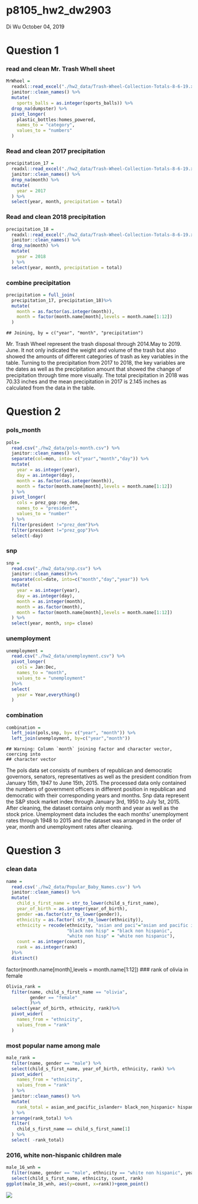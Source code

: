 p8105\_hw2\_dw2903
================
Di Wu
October 04, 2019

# Question 1

### read and clean Mr. Trash Whell sheet

``` r
MrWheel = 
  readxl::read_excel("./hw2_data/Trash-Wheel-Collection-Totals-8-6-19.xlsx", range= "A2:N408") %>%
  janitor::clean_names() %>%
  mutate(
    sports_balls = as.integer(sports_balls)) %>%
  drop_na(dumpster) %>%
  pivot_longer(
    plastic_bottles:homes_powered,
    names_to = "category",
    values_to = "numbers"
  ) 
```

### Read and clean 2017 precipitation

``` r
precipitation_17 = 
  readxl::read_excel("./hw2_data/Trash-Wheel-Collection-Totals-8-6-19.xlsx", sheet = 6, range = "A2:B14") %>%
  janitor::clean_names() %>%
  drop_na(month) %>%
  mutate(
    year = 2017
  ) %>%
  select(year, month, precipitation = total)
```

### Read and clean 2018 precipitation

``` r
precipitation_18 = 
  readxl::read_excel("./hw2_data/Trash-Wheel-Collection-Totals-8-6-19.xlsx", sheet = 5, range = "A2:B14") %>%
  janitor::clean_names() %>%
  drop_na(month) %>%
  mutate(
    year = 2018
  ) %>%
  select(year, month, precipitation = total) 
```

### combine precipitation

``` r
precipitation = full_join(
  precipitation_17, precipitation_18)%>%
  mutate(
    month = as.factor(as.integer(month)),
    month = factor(month.name[month],levels = month.name[1:12]) 
  )
```

    ## Joining, by = c("year", "month", "precipitation")

Mr. Trash Wheel represent the trash disposal through 2014.May to 2019.
June. It not only indicated the weight and volume of the trash but also
showed the amounts of different categories of trash as key variables in
the table. Turning to the precipitation from 2017 to 2018, the key
variables are the dates as well as the precipitation amount that showed
the change of precipitation through time more visually. The total
precipitation in 2018 was 70.33 inches and the mean precipitation in
2017 is 2.145 inches as calculated from the data in the table.

# Question 2

### pols\_month

``` r
pols= 
  read.csv("./hw2_data/pols-month.csv") %>%
  janitor::clean_names() %>%
  separate(col=mon, into= c("year","month","day")) %>%
  mutate(
    year = as.integer(year),
    day = as.integer(day),
    month = as.factor(as.integer(month)),
    month = factor(month.name[month],levels = month.name[1:12]) 
  ) %>% 
  pivot_longer(
    cols = prez_gop:rep_dem,
    names_to = "president",
    values_to = "number"
  ) %>%
  filter(president !="prez_dem")%>%
  filter(president !="prez_gop")%>%
  select(-day)
```

### snp

``` r
snp = 
  read.csv("./hw2_data/snp.csv") %>%
  janitor::clean_names()%>%
  separate(col=date, into=c("month","day","year")) %>%
  mutate(
    year = as.integer(year),
    day = as.integer(day),
    month = as.integer(month),
    month = as.factor(month),
    month = factor(month.name[month],levels = month.name[1:12]) 
  ) %>%
  select(year, month, snp= close)
```

### unemployment

``` r
unemployment = 
  read.csv("./hw2_data/unemployment.csv") %>%
  pivot_longer(
    cols = Jan:Dec,
    names_to = "month",
    values_to = "unemployment"
  )%>%
  select(
    year = Year,everything()
  )
```

### combination

``` r
combination = 
  left_join(pols,snp, by= c("year", "month")) %>%
  left_join(unemployment, by=c("year","month"))
```

    ## Warning: Column `month` joining factor and character vector, coercing into
    ## character vector

The pols data set consists of numbers of republican and democratic
governors, senators, representatives as well as the president condition
from January 15th, 1947 to June 15th, 2015. The processed data only
contained the numbers of government officers in different position in
republican and democratic with their corresponding years and months. Snp
data represent the S\&P stock market index through January 3rd, 1950 to
July 1st, 2015. After cleaning, the dataset contains only month and year
as well as the stock price. Unemployment data includes the each months’
unemployment rates through 1948 to 2015 and the dataset was arranged in
the order of year, month and unemployment rates after cleaning.

# Question 3

### clean data

``` r
name = 
  read.csv('./hw2_data/Popular_Baby_Names.csv') %>%
  janitor::clean_names() %>%
  mutate(
    child_s_first_name = str_to_lower(child_s_first_name),
    year_of_birth = as.integer(year_of_birth),
    gender =as.factor(str_to_lower(gender)),
    ethnicity = as.factor( str_to_lower(ethnicity)),
    ethnicity = recode(ethnicity, "asian and paci"="asian and pacific islander", 
                       "black non hisp" = "black non hispanic",
                       "white non hisp" = "white non hispanic"),
    count = as.integer(count),
    rank = as.integer(rank)
  )%>%
  distinct()
```

factor(month.name\[month\],levels = month.name\[1:12\]) \#\#\# rank of
olivia in female

``` r
Olivia_rank =
  filter(name, child_s_first_name == "olivia",
         gender == "female"
         )%>%
  select(year_of_birth, ethnicity, rank)%>%
  pivot_wider(
    names_from = "ethnicity",
    values_from = "rank"
  ) 
```

### most popular name among male

``` r
male_rank = 
  filter(name, gender == "male") %>%
  select(child_s_first_name, year_of_birth, ethnicity, rank) %>%
  pivot_wider(
    names_from = "ethnicity",
    values_from = "rank"
  ) %>%
  janitor::clean_names() %>%
  mutate(
    rank_total = asian_and_pacific_islander+ black_non_hispanic+ hispanic+ white_non_hispanic
  ) %>%
  arrange(rank_total) %>%
  filter(
    child_s_first_name == child_s_first_name[1]
  ) %>%
  select( -rank_total) 
```

### 2016, white non-hispanic children male

``` r
male_16_wnh = 
  filter(name, gender == "male", ethnicity == "white non hispanic", year_of_birth == 2016) %>%
  select(child_s_first_name, ethnicity, count, rank)
ggplot(male_16_wnh, aes(y=count, x=rank))+geom_point()
```

![](p8105_hw2_dw2903_files/figure-gfm/unnamed-chunk-12-1.png)<!-- -->
